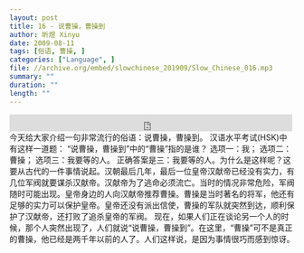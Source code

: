 ```yaml
---
layout: post
title: 16 - 说曹操，曹操到
author: 昕煜 Xinyu
date: 2009-08-11
tags: [俗语, 曹操, ]
categories: ["Language", ]
file: //archive.org/embed/slowchinese_201909/Slow_Chinese_016.mp3
summary: ""
duration: ""
length: ""
---
```


<iframe src="https://archive.org/embed/slowchinese_201909/Slow_Chinese_016.mp3" width="500" height="30" frameborder="0" webkitallowfullscreen="true" mozallowfullscreen="true" allowfullscreen></iframe>
今天给大家介绍一句非常流行的俗语：说曹操，曹操到。
汉语水平考试(HSK)中有这样一道题：
“说曹操，曹操到”中的“曹操”指的是谁？
选项一：我； 选项二：曹操； 选项三：我要等的人。
正确答案是三：我要等的人。为什么是这样呢？这要从古代的一件事情说起。汉朝最后几年，最后一位皇帝汉献帝已经没有实力，有几位军阀就要谋杀汉献帝。汉献帝为了逃命必须流亡。当时的情况非常危险，军阀随时可能出现。皇帝身边的人向汉献帝推荐曹操。曹操是当时著名的将军，他还有足够的实力可以保护皇帝。皇帝还没有派出信使，曹操的军队就突然到达，顺利保护了汉献帝，还打败了追杀皇帝的军阀。
现在，如果人们正在谈论另一个人的时候，那个人突然出现了，人们就说“说曹操，曹操到”。在这里，“曹操”可不是真正的曹操，他已经是两千年以前的人了。人们这样说，是因为事情很巧而感到惊讶。
 
